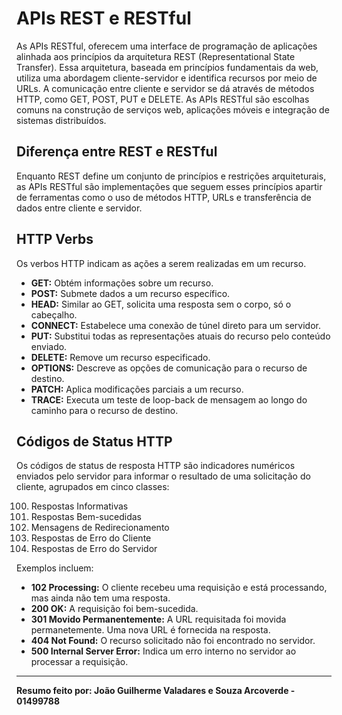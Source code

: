 # APIs REST e RESTful

As APIs RESTful, oferecem uma interface de programação de aplicações alinhada aos princípios da arquitetura REST (Representational State Transfer). Essa arquitetura, baseada em princípios fundamentais da web, utiliza uma abordagem cliente-servidor e identifica recursos por meio de URLs. A comunicação entre cliente e servidor se dá através de métodos HTTP, como GET, POST, PUT e DELETE. As APIs RESTful são escolhas comuns na construção de serviços web, aplicações móveis e integração de sistemas distribuídos.

## Diferença entre REST e RESTful

Enquanto REST define um conjunto de princípios e restrições arquiteturais, as APIs RESTful são implementações que seguem esses princípios apartir de ferramentas como o uso de métodos HTTP, URLs e transferência de dados entre cliente e servidor.

## HTTP Verbs

Os verbos HTTP indicam as ações a serem realizadas em um recurso.

- **GET:** Obtém informações sobre um recurso.
- **POST:** Submete dados a um recurso específico.
- **HEAD:** Similar ao GET, solicita uma resposta sem o corpo, só o cabeçalho.
- **CONNECT:** Estabelece uma conexão de túnel direto para um servidor.
- **PUT:** Substitui todas as representações atuais do recurso pelo conteúdo enviado.
- **DELETE:** Remove um recurso especificado.
- **OPTIONS:** Descreve as opções de comunicação para o recurso de destino.
- **PATCH:** Aplica modificações parciais a um recurso.
- **TRACE:** Executa um teste de loop-back de mensagem ao longo do caminho para o recurso de destino.

## Códigos de Status HTTP

Os códigos de status de resposta HTTP são indicadores numéricos enviados pelo servidor para informar o resultado de uma solicitação do cliente, agrupados em cinco classes:

100. Respostas Informativas 
200. Respostas Bem-sucedidas 
300. Mensagens de Redirecionamento 
400. Respostas de Erro do Cliente 
500. Respostas de Erro do Servidor 

Exemplos incluem:

- **102 Processing:** O cliente recebeu uma requisição e está processando, mas ainda não tem uma resposta.
- **200 OK:** A requisição foi bem-sucedida.
- **301 Movido Permanentemente:** A URL requisitada foi movida permanetemente. Uma nova URL é fornecida na resposta.
- **404 Not Found:** O recurso solicitado não foi encontrado no servidor.
- **500 Internal Server Error:** Indica um erro interno no servidor ao processar a requisição.

---

**Resumo feito por: João Guilherme Valadares e Souza Arcoverde - 01499788**
